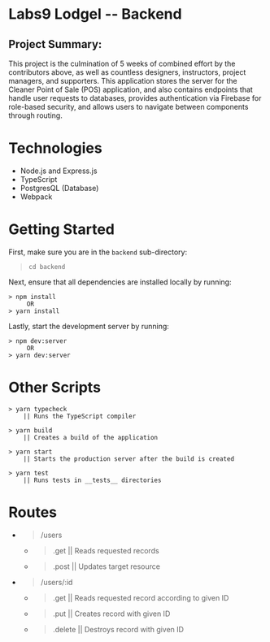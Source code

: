 # Labs9 Lodgel -- Backend

## Project Summary:
This project is the culmination of 5 weeks of combined effort by the contributors above, as well as countless designers, instructors, project managers, and supporters. This application stores the server for the Cleaner Point of Sale (POS) application, and also contains endpoints that handle user requests to databases, provides authentication via Firebase for role-based security, and allows users to navigate between components through routing.

# Technologies
- Node.js and Express.js
- TypeScript
- PostgresQL (Database)
- Webpack

# Getting Started
First, make sure you are in the `backend` sub-directory:

> `cd backend`

Next, ensure that all dependencies are installed locally by running:

    > npm install
         OR
    > yarn install

Lastly, start the development server by running:
    
    > npm dev:server
         OR
    > yarn dev:server

# Other Scripts

    > yarn typecheck
        || Runs the TypeScript compiler

    > yarn build
        || Creates a build of the application

    > yarn start
        || Starts the production server after the build is created

    > yarn test
        || Runs tests in __tests__ directories


# Routes

* > /users
    * > .get || Reads requested records
    * > .post || Updates target resource

* > /users/:id
    * > .get || Reads requested record according to given ID
    * > .put || Creates record with given ID
    * > .delete || Destroys record with given ID

